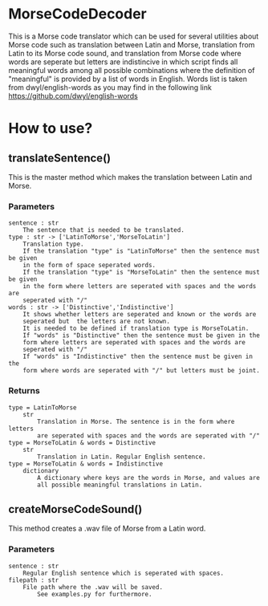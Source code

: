 # MorseCodeDecoder

This is a Morse code translator which can be used for several utilities about Morse code such as translation between Latin and Morse,  translation from Latin to its Morse code sound, and translation from Morse code where words are seperate but letters are indistincive in which script finds all meaningful words among all possible combinations where the definition of "meaningful" is provided by  a list of words in English. Words list is taken from dwyl/english-words as you may find in the following link https://github.com/dwyl/english-words

# How to use?


## translateSentence()

This is the master method which makes the translation between Latin and Morse.

### Parameters
    sentence : str
        The sentence that is needed to be translated.
    type : str -> ['LatinToMorse','MorseToLatin']
        Translation type.
        If the translation "type" is "LatinToMorse" then the sentence must be given
        in the form of space seperated words.
        If the translation "type" is "MorseToLatin" then the sentence must be given
        in the form where letters are seperated with spaces and the words are
        seperated with "/"
    words : str -> ['Distinctive','Indistinctive']
        It shows whether letters are seperated and known or the words are
        seperated but  the letters are not known.
        It is needed to be defined if translation type is MorseToLatin.
        If "words" is "Distinctive" then the sentence must be given in the
        form where letters are seperated with spaces and the words are
        seperated with "/"
        If "words" is "Indistinctive" then the sentence must be given in the
        form where words are seperated with "/" but letters must be joint.
### Returns
    type = LatinToMorse
        str
            Translation in Morse. The sentence is in the form where letters
            are seperated with spaces and the words are seperated with "/"
    type = MorseToLatin & words = Distinctive
        str
            Translation in Latin. Regular English sentence.
    type = MorseToLatin & words = Indistinctive
        dictionary
            A dictionary where keys are the words in Morse, and values are
            all possible meaningful translations in Latin.
## createMorseCodeSound()
        
   This method creates a .wav file of Morse from a Latin word.
### Parameters

    sentence : str
        Regular English sentence which is seperated with spaces.
    filepath : str
        File path where the .wav will be saved.
            See examples.py for furthermore.
